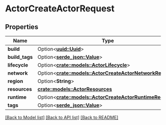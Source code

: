 # ActorCreateActorRequest

## Properties

Name | Type | Description | Notes
------------ | ------------- | ------------- | -------------
**build** | Option<[**uuid::Uuid**](uuid::Uuid.md)> |  | [optional]
**build_tags** | Option<[**serde_json::Value**](.md)> |  | [optional]
**lifecycle** | Option<[**crate::models::ActorLifecycle**](ActorLifecycle.md)> |  | [optional]
**network** | Option<[**crate::models::ActorCreateActorNetworkRequest**](ActorCreateActorNetworkRequest.md)> |  | [optional]
**region** | Option<**String**> |  | [optional]
**resources** | [**crate::models::ActorResources**](ActorResources.md) |  | 
**runtime** | Option<[**crate::models::ActorCreateActorRuntimeRequest**](ActorCreateActorRuntimeRequest.md)> |  | [optional]
**tags** | Option<[**serde_json::Value**](.md)> |  | 

[[Back to Model list]](../README.md#documentation-for-models) [[Back to API list]](../README.md#documentation-for-api-endpoints) [[Back to README]](../README.md)


